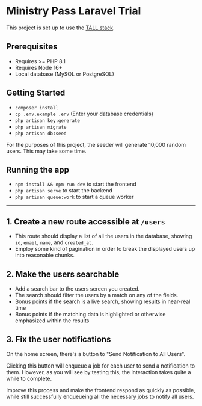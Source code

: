# Ministry Pass Laravel Trial
This project is set up to use the [TALL stack](https://tallstack.dev/).

## Prerequisites
* Requires >= PHP 8.1
* Requires Node 16+
* Local database (MySQL or PostgreSQL)

## Getting Started
* `composer install`
* `cp .env.example .env` (Enter your database credentials)
* `php artisan key:generate`
* `php artisan migrate`
* `php artisan db:seed`

For the purposes of this project, the seeder will generate 10,000 random users. This may take some time.


## Running the app
* `npm install && npm run dev` to start the frontend
* `php artisan serve` to start the backend
* `php artisan queue:work` to start a queue worker

---

## 1. Create a new route accessible at `/users`
* This route should display a list of all the users in the database, showing `id`, `email`, `name`, and `created_at`.
* Employ some kind of pagination in order to break the displayed users up into reasonable chunks.

## 2. Make the users searchable
* Add a search bar to the users screen you created.
* The search should filter the users by a match on any of the fields.
* Bonus points if the search is a live search, showing results in near-real time
* Bonus points if the matching data is highlighted or otherwise emphasized within the results

## 3. Fix the user notifications
On the home screen, there's a button to "Send Notification to All Users". 

Clicking this button will enqueue a job for each user to send a notification to them. However, as you will see by testing this, the  interaction takes quite a while to complete. 

Improve this process and make the frontend respond as quickly as possible, while still successfully enqueueing all the necessary jobs to notify all users.
